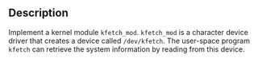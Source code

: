 ## Description
Implement a kernel module `kfetch_mod`.
`kfetch_mod` is a character device driver that creates a device called `/dev/kfetch`.
The user-space program `kfetch` can retrieve the system information by reading from this device.
